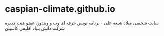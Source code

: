 # caspian-climate.github.io
سایت شخصی میلاد شیعه علی - برنامه نویس حرفه ای وب و ویندوز، عضو هیت مدیره شرکت دانش بنیاد  اقلیمی کاسپین
